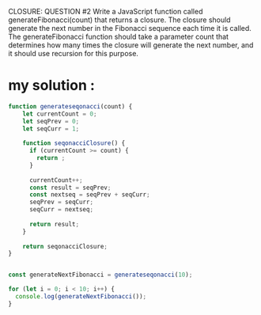 CLOSURE:
QUESTION #2
Write a JavaScript function called generateFibonacci(count) that returns a closure. The closure should generate the next number in the Fibonacci sequence each time it is called. The generateFibonacci function should take a parameter count that determines how many times the closure will generate the next number, and it should use recursion for this purpose.

# my solution :

```javascript
function generateseqonacci(count) {
    let currentCount = 0;
    let seqPrev = 0;
    let seqCurr = 1;
  
    function seqonacciClosure() {
      if (currentCount >= count) {
        return ;
      }
  
      currentCount++;
      const result = seqPrev;
      const nextseq = seqPrev + seqCurr;
      seqPrev = seqCurr;
      seqCurr = nextseq;
  
      return result;
    }
  
    return seqonacciClosure;
}


const generateNextFibonacci = generateseqonacci(10);

for (let i = 0; i < 10; i++) {
  console.log(generateNextFibonacci()); 
}
```

